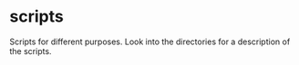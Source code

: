 scripts
=======

Scripts for different purposes.
Look into the directories for a description of the scripts.
